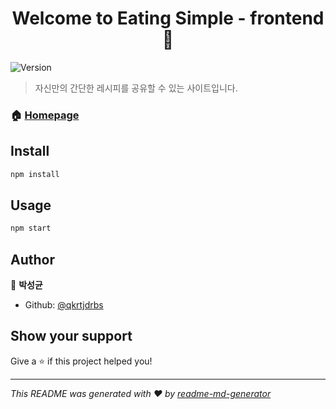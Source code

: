 <h1 align="center">Welcome to Eating Simple - frontend 👋</h1>
<p>
  <img alt="Version" src="https://img.shields.io/badge/version-0.1.0-blue.svg?cacheSeconds=2592000" />
</p>

> 자신만의 간단한 레시피를 공유할 수 있는 사이트입니다.

### 🏠 [Homepage](www.notyet.com)

## Install

```sh
npm install
```

## Usage

```sh
npm start
```

## Author

👤 **박성균**

* Github: [@qkrtjdrbs](https://github.com/qkrtjdrbs)

## Show your support

Give a ⭐️ if this project helped you!

***
_This README was generated with ❤️ by [readme-md-generator](https://github.com/kefranabg/readme-md-generator)_
